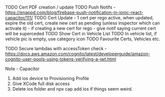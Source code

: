 TODO Cert PDF creation / update
TODO Push Notifs - https://enappd.com/blog/firebase-push-notification-in-ionic-react-capacitor/111/
TODO Cert Update - 1 cert per rego active, when updated, expire the old cert, create new cert as pending (unless inspector which can activate it) - if creating a new cert for rego - give notif saying current cert will be superceded
TODO Show Cert in Vehicle List
TODO In vehicle list, if vehicle pic is empty, use category icon
TODO Favourite Certs, Vehicles etc.

TODO Secure lambdas with accessToken check - https://docs.aws.amazon.com/cognito/latest/developerguide/amazon-cognito-user-pools-using-tokens-verifying-a-jwt.html

Note - Capacitor
1.  Add ios device to Provisioning Profile
2.  Give XCode full disk access
3.  Delete ios folder and npx cap add ios if things seem weird.